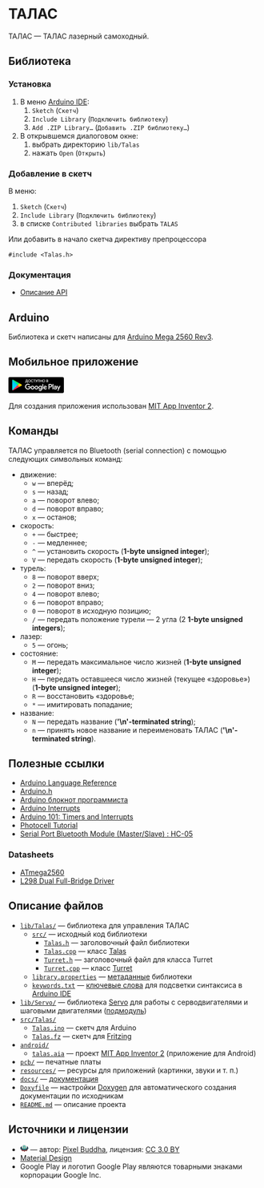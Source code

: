 # ТАЛАС

ТАЛАС — ТАЛАС лазерный самоходный.

## Библиотека

### Установка

1. В меню [Arduino IDE](https://www.arduino.cc/en/Main/Software#download):
    1. `Sketch` (`Скетч`)
    2. `Include Library` (`Подключить библиотеку`)
    3. `Add .ZIP Library…` (`Добавить .ZIP библиотеку…`)
2. В открывшемся диалоговом окне:
    1. выбрать директорию `lib/Talas`
    2. нажать `Open` (`Открыть`)

### Добавление в скетч

В меню:

1. `Sketch` (`Скетч`)
2. `Include Library` (`Подключить библиотеку`)
3. в списке `Contributed libraries` выбрать `TALAS`

Или добавить в начало скетча директиву препроцессора

    #include <Talas.h>

### Документация

* [Описание API](https://robotpsu.github.io/talas/)

## Arduino

Библиотека и скетч написаны для [Arduino Mega 2560 Rev3](https://store.arduino.cc/arduino-mega-2560-rev3).

## Мобильное приложение

[![Доступно в Google Play](resources/google-play-badge-small.png "Доступно в Google Play")](https://play.google.com/store/apps/details?id=appinventor.ai_vvp_psu.TALAS&pcampaignid=MKT-Other-global-all-co-prtnr-py-PartBadge-Mar2515-1 "Доступно в Google Play")

Для создания приложения использован [MIT App Inventor 2](http://appinventor.mit.edu/explore/).

## Команды

ТАЛАС управляется по Bluetooth (serial connection) с помощью следующих символьных команд:

* движение:
	* `w` — вперёд;
	* `s` — назад;
	* `a` — поворот влево;
	* `d` — поворот вправо;
	* `x` — останов;
* скорость:
	* `+` — быстрее;
	* `-` — медленнее;
	* `^` — установить скорость (**1-byte unsigned integer**);
	* `V` — передать скорость (**1-byte unsigned integer**);
* турель:
	* `8` — поворот вверх;
	* `2` — поворот вниз;
	* `4` — поворот влево;
	* `6` — поворот вправо;
	* `0` — поворот в исходную позицию;
	* `/` — передать положение турели — 2 угла (2 **1-byte unsigned integers**);
* лазер:
	* `5` — огонь;
* состояние:
	* `M` — передать максимальное число жизней (**1-byte unsigned integer**);
	* `H` — передать оставшееся число жизней (текущее «здоровье») (**1-byte unsigned integer**);
	* `R` — восстановить «здоровье;
	* `*` — имитировать попадание;
* название:
	* `N` — передать название (**'\n'-terminated string**);
	* `n` — принять новое название и переименовать ТАЛАС (**'\n'-terminated string**).

## Полезные ссылки

* [Arduino Language Reference](https://www.arduino.cc/en/Reference/HomePage)
* [Arduino.h](https://github.com/arduino/Arduino/blob/master/hardware/arduino/avr/cores/arduino/Arduino.h)
* [Arduino блокнот программиста](http://robocraft.ru/files/books/arduino_notebook_rus_v1-1.pdf)
* [Arduino Interrupts](http://gammon.com.au/interrupts)
* [Arduino 101: Timers and Interrupts](http://www.robotshop.com/letsmakerobots/arduino-101-timers-and-interrupts)
* [Photocell Tutorial](http://www.instructables.com/id/Photocell-tutorial/)
* [Serial Port Bluetooth Module (Master/Slave) : HC-05](https://www.itead.cc/wiki/Serial_Port_Bluetooth_Module_(Master/Slave)_:_HC-05#AT_command_Default)

### Datasheets

* [ATmega2560](http://www.atmel.com/Images/Atmel-2549-8-bit-AVR-Microcontroller-ATmega640-1280-1281-2560-2561_datasheet.pdf)
* [L298 Dual Full-Bridge Driver](https://www.sparkfun.com/datasheets/Robotics/L298_H_Bridge.pdf)

## Описание файлов

* [`lib/Talas/`](lib/Talas) — библиотека для управления ТАЛАС
    * [`src/`](lib/Talas/src) — исходный код библиотеки
        * [`Talas.h`](lib/Talas/src/Talas.h) — заголовочный файл библиотеки
        * [`Talas.cpp`](lib/Talas/src/Talas.cpp) — класс [Talas](https://robotpsu.github.io/talas/class_talas.html)
        * [`Turret.h`](lib/Talas/src/Turret.h) — заголовочный файл для класса Turret
        * [`Turret.cpp`](lib/Talas/src/Turret.cpp) — класс [Turret](https://robotpsu.github.io/talas/class_turret.html)
    * [`library.properties`](lib/Talas/library.properties) — [метаданные](https://github.com/arduino/Arduino/wiki/Arduino-IDE-1.5:-Library-specification#library-metadata "Library metadata") библиотеки
    * [`keywords.txt`](lib/Talas/keywords.txt) — [ключевые слова](https://github.com/arduino/Arduino/wiki/Arduino-IDE-1.5:-Library-specification#keywords "Keywords") для подсветки синтаксиса в [Arduino IDE](https://www.arduino.cc/en/Main/Software#download)
* [`lib/Servo/`](lib/Servo) — библиотека [Servo](https://github.com/arduino-libraries/Servo) для работы с серводвигателями и шаговыми двигателями ([подмодуль](https://git-scm.com/book/ru/v2/%D0%98%D0%BD%D1%81%D1%82%D1%80%D1%83%D0%BC%D0%B5%D0%BD%D1%82%D1%8B-Git-%D0%9F%D0%BE%D0%B4%D0%BC%D0%BE%D0%B4%D1%83%D0%BB%D0%B8 "Git - Подмодули"))
* [`src/Talas/`](src/Talas)
    * [`Talas.ino`](src/Talas/Talas.ino) — скетч для Arduino
    * [`Talas.fz`](src/Talas/Talas.fz) — скетч для [Fritzing](http://fritzing.org/home/)
* [`android/`](android)
    * [`talas.aia`](android/talas.aia) — проект [MIT App Inventor 2](http://appinventor.mit.edu/) (приложение для Android)
* [`pcb/`](pcb) — печатные платы
* [`resources/`](resources) — ресурсы для приложений (картинки, звуки и т. п.)
* [`docs/`](docs) — [документация](https://robotpsu.github.io/talas/)
* [`Doxyfile`](Doxyfile) — настройки [Doxygen](http://www.stack.nl/~dimitri/doxygen/) для автоматического создания документации по исходникам
* [`README.md`](README.md) — описание проекта

## Источники и лицензии

* ![НЛО](resources/ufo-16.png "НЛО") — автор: [Pixel Buddha](https://www.flaticon.com/authors/pixel-buddha), лицензия: [CC 3.0 BY](http://creativecommons.org/licenses/by/3.0/ "Creative Commons BY 3.0")
* [Material Design](https://material.io/icons/)
* Google Play и логотип Google Play являются товарными знаками корпорации Google Inc.
